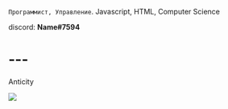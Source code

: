 `Программист, Управление`.
Javascript, HTML, Computer Science

discord: **Name#7594**

# ---

Anticity

![](https://i.imgur.com/4QQXHCb.png)

